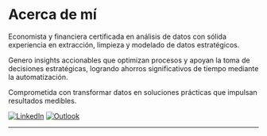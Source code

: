 # Acerca de mí

Economista y financiera certificada en análisis de datos con sólida experiencia en extracción, limpieza y modelado de datos estratégicos. 

Genero insights accionables que optimizan procesos y apoyan la toma de decisiones estratégicas, logrando ahorros significativos de tiempo mediante la automatización.

Comprometida con transformar datos en
soluciones prácticas que impulsan resultados medibles.

<!-- PARA HACER QUE EL LINK ABRA EN OTRA PESTAÑA
<a href="https://www.linkedin.com/in/marielalegoma/" target="_blank">
  <img src="https://img.shields.io/badge/linkedin-%230077B5.svg?style=for-the-badge&logo=linkedin&logoColor=white" alt="LinkedIn">
</a>-->
[![LinkedIn](https://img.shields.io/badge/linkedin-%230077B5.svg?style=for-the-badge&logo=linkedin&logoColor=white)](https://www.linkedin.com/in/marielalegoma/)
[![Outlook](https://img.shields.io/badge/Microsoft_Outlook-0078D4?style=for-the-badge&logo=microsoft-outlook&logoColor=white)](mailto:mariel_goma@outlook.com)

* * *
